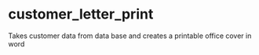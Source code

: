 # customer_letter_print
Takes customer data from data base and creates a printable office cover in word
